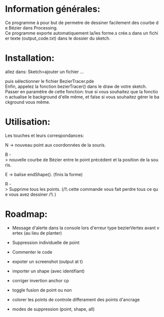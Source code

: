 # Information générales:

Ce programme à pour but de permetre de dessiner facilement des courbe de Bézier dans Processing.
Ce programme exporte automatiquement la/les forme.s crée.s dans un fichier texte (output_code.txt) dans le dossier du sketch.


# Installation:
allez dans:
Sketch>ajouter un fichier ...

puis sélectionner le fichier BezierTracer.pde
Enfin, appelez la fonction bezierTracer() dans le draw de votre sketch.
Passer en paramètre de cette fonction: true si vous souhaitez que la fonction actualise le background d'elle même, et false si vous souhaitez gérer le background vous même.

# Utilisation:
Les touches et leurs correspondances:

N -> nouveau point aux coordonnées de la souris.

B -> nouvelle courbe de Bézier entre le point précédent et la position de la souris.

E -> balise endShape(). (finis la forme)

R -> Supprime tous les points. (/!\ cette commande vous fait perdre tous ce que vous avez dessiner /!\ )


# Roadmap:
- Message d'alerte dans la console lors d'erreur type bezierVertex avant vertex (au lieu de planter)

- Suppression individuelle de point

- Commenter le code

- expoter un screenshot (output at t)

- importer un shape (avec identifiant)

- corriger invertion anchor cp

- toggle fusion de point ou non

- colorer les points de controle differament des points d'ancrage

- modes de suppression (point, shape, all)
